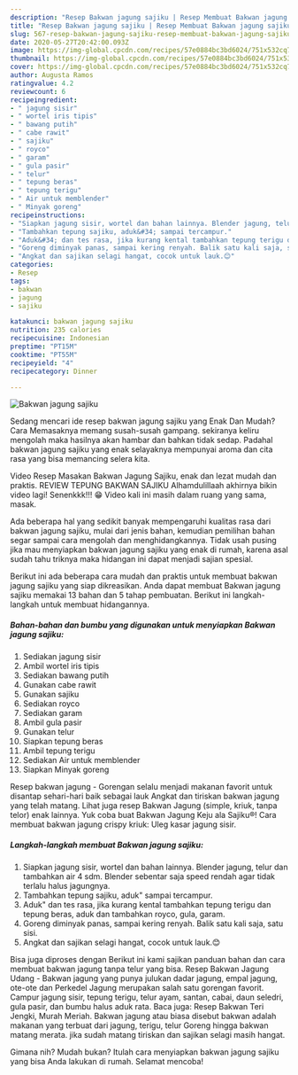 ```yaml
---
description: "Resep Bakwan jagung sajiku | Resep Membuat Bakwan jagung sajiku Yang Enak Dan Mudah"
title: "Resep Bakwan jagung sajiku | Resep Membuat Bakwan jagung sajiku Yang Enak Dan Mudah"
slug: 567-resep-bakwan-jagung-sajiku-resep-membuat-bakwan-jagung-sajiku-yang-enak-dan-mudah
date: 2020-05-27T20:42:00.093Z
image: https://img-global.cpcdn.com/recipes/57e0884bc3bd6024/751x532cq70/bakwan-jagung-sajiku-foto-resep-utama.jpg
thumbnail: https://img-global.cpcdn.com/recipes/57e0884bc3bd6024/751x532cq70/bakwan-jagung-sajiku-foto-resep-utama.jpg
cover: https://img-global.cpcdn.com/recipes/57e0884bc3bd6024/751x532cq70/bakwan-jagung-sajiku-foto-resep-utama.jpg
author: Augusta Ramos
ratingvalue: 4.2
reviewcount: 6
recipeingredient:
- " jagung sisir"
- " wortel iris tipis"
- " bawang putih"
- " cabe rawit"
- " sajiku"
- " royco"
- " garam"
- " gula pasir"
- " telur"
- " tepung beras"
- " tepung terigu"
- " Air untuk memblender"
- " Minyak goreng"
recipeinstructions:
- "Siapkan jagung sisir, wortel dan bahan lainnya. Blender jagung, telur dan tambahkan air 4 sdm. Blender sebentar saja speed rendah agar tidak terlalu halus jagungnya."
- "Tambahkan tepung sajiku, aduk&#34; sampai tercampur."
- "Aduk&#34; dan tes rasa, jika kurang kental tambahkan tepung terigu dan tepung beras, aduk dan tambahkan royco, gula, garam."
- "Goreng diminyak panas, sampai kering renyah. Balik satu kali saja, satu sisi."
- "Angkat dan sajikan selagi hangat, cocok untuk lauk.😊"
categories:
- Resep
tags:
- bakwan
- jagung
- sajiku

katakunci: bakwan jagung sajiku 
nutrition: 235 calories
recipecuisine: Indonesian
preptime: "PT15M"
cooktime: "PT55M"
recipeyield: "4"
recipecategory: Dinner

---
```



![Bakwan jagung sajiku](https://img-global.cpcdn.com/recipes/57e0884bc3bd6024/751x532cq70/bakwan-jagung-sajiku-foto-resep-utama.jpg)

Sedang mencari ide resep bakwan jagung sajiku yang Enak Dan Mudah? Cara Memasaknya memang susah-susah gampang. sekiranya keliru mengolah maka hasilnya akan hambar dan bahkan tidak sedap. Padahal bakwan jagung sajiku yang enak selayaknya mempunyai aroma dan cita rasa yang bisa memancing selera kita.

Video Resep Masakan Bakwan Jagung Sajiku, enak dan lezat mudah dan praktis. REVIEW TEPUNG BAKWAN SAJIKU Alhamdulillaah akhirnya bikin video lagi! Senenkkk!!! 😁 Video kali ini masih dalam ruang yang sama, masak.

Ada beberapa hal yang sedikit banyak mempengaruhi kualitas rasa dari bakwan jagung sajiku, mulai dari jenis bahan, kemudian pemilihan bahan segar sampai cara mengolah dan menghidangkannya. Tidak usah pusing jika mau menyiapkan bakwan jagung sajiku yang enak di rumah, karena asal sudah tahu triknya maka hidangan ini dapat menjadi sajian spesial.


Berikut ini ada beberapa cara mudah dan praktis untuk membuat bakwan jagung sajiku yang siap dikreasikan. Anda dapat membuat Bakwan jagung sajiku memakai 13 bahan dan 5 tahap pembuatan. Berikut ini langkah-langkah untuk membuat hidangannya.

<!--inarticleads1-->

##### Bahan-bahan dan bumbu yang digunakan untuk menyiapkan Bakwan jagung sajiku:

1. Sediakan  jagung sisir
1. Ambil  wortel iris tipis
1. Sediakan  bawang putih
1. Gunakan  cabe rawit
1. Gunakan  sajiku
1. Sediakan  royco
1. Sediakan  garam
1. Ambil  gula pasir
1. Gunakan  telur
1. Siapkan  tepung beras
1. Ambil  tepung terigu
1. Sediakan  Air untuk memblender
1. Siapkan  Minyak goreng


Resep bakwan jagung - Gorengan selalu menjadi makanan favorit untuk disantap sehari-hari baik sebagai lauk Angkat dan tiriskan bakwan jagung yang telah matang. Lihat juga resep Bakwan Jagung (simple, kriuk, tanpa telor) enak lainnya. Yuk coba buat Bakwan Jagung Keju ala Sajiku®! Cara membuat bakwan jagung crispy kriuk: Uleg kasar jagung sisir. 

<!--inarticleads2-->

##### Langkah-langkah membuat Bakwan jagung sajiku:

1. Siapkan jagung sisir, wortel dan bahan lainnya. Blender jagung, telur dan tambahkan air 4 sdm. Blender sebentar saja speed rendah agar tidak terlalu halus jagungnya.
1. Tambahkan tepung sajiku, aduk&#34; sampai tercampur.
1. Aduk&#34; dan tes rasa, jika kurang kental tambahkan tepung terigu dan tepung beras, aduk dan tambahkan royco, gula, garam.
1. Goreng diminyak panas, sampai kering renyah. Balik satu kali saja, satu sisi.
1. Angkat dan sajikan selagi hangat, cocok untuk lauk.😊


Bisa juga diproses dengan Berikut ini kami sajikan panduan bahan dan cara membuat bakwan jagung tanpa telur yang bisa. Resep Bakwan Jagung Udang - Bakwan jagung yang punya julukan dadar jagung, empal jagung, ote-ote dan Perkedel Jagung merupakan salah satu gorengan favorit. Campur jagung sisir, tepung terigu, telur ayam, santan, cabai, daun seledri, gula pasir, dan bumbu halus aduk rata. Baca juga: Resep Bakwan Teri Jengki, Murah Meriah. Bakwan jagung atau biasa disebut bakwan adalah makanan yang terbuat dari jagung, terigu, telur Goreng hingga bakwan matang merata. jika sudah matang tiriskan dan sajikan selagi masih hangat. 

Gimana nih? Mudah bukan? Itulah cara menyiapkan bakwan jagung sajiku yang bisa Anda lakukan di rumah. Selamat mencoba!

